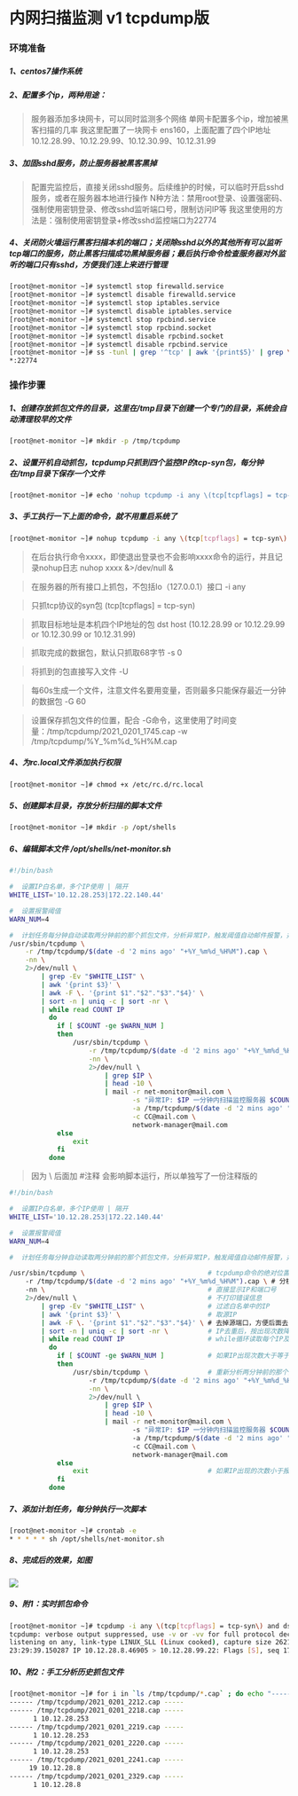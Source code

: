 # 内网扫描监测 v1 tcpdump版

### 环境准备

##### 1、centos7操作系统
##### 2、配置多个ip，两种用途：
>服务器添加多块网卡，可以同时监测多个网络
>单网卡配置多个ip，增加被黑客扫描的几率
>我这里配置了一块网卡 ens160，上面配置了四个IP地址 10.12.28.99、10.12.29.99、10.12.30.99、10.12.31.99

##### 3、加固sshd服务，防止服务器被黑客黑掉
>配置完监控后，直接关闭sshd服务。后续维护的时候，可以临时开启sshd服务，或者在服务器本地进行操作
>N种方法：禁用root登录、设置强密码、强制使用密钥登录、修改sshd监听端口号，限制访问IP等
>我这里使用的方法是：强制使用密钥登录+修改sshd监控端口为22774

##### 4、关闭防火墙运行黑客扫描本机的端口；关闭除sshd以外的其他所有可以监听tcp端口的服务，防止黑客扫描成功黑掉服务器；最后执行命令检查服务器对外监听的端口只有sshd，方便我们连上来进行管理
```bash
[root@net-monitor ~]# systemctl stop firewalld.service
[root@net-monitor ~]# systemctl disable firewalld.service
[root@net-monitor ~]# systemctl stop iptables.service
[root@net-monitor ~]# systemctl disable iptables.service
[root@net-monitor ~]# systemctl stop rpcbind.service
[root@net-monitor ~]# systemctl stop rpcbind.socket
[root@net-monitor ~]# systemctl disable rpcbind.socket
[root@net-monitor ~]# systemctl disable rpcbind.service
[root@net-monitor ~]# ss -tunl | grep '^tcp' | awk '{print$5}' | grep \* 
*:22774
```


### 操作步骤

##### 1、创建存放抓包文件的目录，这里在/tmp目录下创建一个专门的目录，系统会自动清理较早的文件

``` bash
[root@net-monitor ~]# mkdir -p /tmp/tcpdump
```
##### 2、设置开机自动抓包，tcpdump只抓到四个监控IP的tcp-syn包，每分钟在/tmp目录下保存一个文件

``` bash
[root@net-monitor ~]# echo 'nohup tcpdump -i any \(tcp[tcpflags] = tcp-syn\) and dst host \(10.12.28.99 or 10.12.29.99 or 10.12.30.99 or 10.12.31.99\) -s 0 -U -G 60  -w /tmp/tcpdump/%Y_%m%d_%H%M.cap &>/dev/null &' >> /etc/rc.local
```
##### 3、手工执行一下上面的命令，就不用重启系统了
```bash
[root@net-monitor ~]# nohup tcpdump -i any \(tcp[tcpflags] = tcp-syn\) and dst host \(10.12.28.99 or 10.12.29.99 or 10.12.30.99 or 10.12.31.99\) -s 0 -U -G 60  -w /tmp/tcpdump/%Y_%m%d_%H%M.cap &>/dev/null &
```


>在后台执行命令xxxx，即使退出登录也不会影响xxxx命令的运行，并且记录nohup日志
>nuhop xxxx &>/dev/null &

>在服务器的所有接口上抓包，不包括lo（127.0.0.1）接口
>-i any

>只抓tcp协议的syn包
>\(tcp[tcpflags] = tcp-syn\)

>抓取目标地址是本机四个IP地址的包
>dst host \(10.12.28.99 or 10.12.29.99 or 10.12.30.99 or 10.12.31.99\)

>抓取完成的数据包，默认只抓取68字节
>-s 0

>将抓到的包直接写入文件
>-U

>每60s生成一个文件，注意文件名要用变量，否则最多只能保存最近一分钟的数据包
>-G 60 

>设置保存抓包文件的位置，配合 -G命令，这里使用了时间变量：/tmp/tcpdump/2021_0201_1745.cap
>-w /tmp/tcpdump/%Y_%m%d_%H%M.cap

##### 4、为rc.local文件添加执行权限
``` bash
[root@net-monitor ~]# chmod +x /etc/rc.d/rc.local
```
##### 5、创建脚本目录，存放分析扫描的脚本文件
```bash
[root@net-monitor ~]# mkdir -p /opt/shells
```
##### 6、编辑脚本文件 /opt/shells/net-monitor.sh
```bash
#!/bin/bash

#  设置IP白名单，多个IP使用 | 隔开
WHITE_LIST='10.12.28.253|172.22.140.44'

#  设置报警阈值
WARN_NUM=4

#  计划任务每分钟自动读取两分钟前的那个抓包文件，分析异常IP，触发阈值自动邮件报警，并提供证据
/usr/sbin/tcpdump \
    -r /tmp/tcpdump/$(date -d '2 mins ago' "+%Y_%m%d_%H%M").cap \
    -nn \
    2>/dev/null \
        | grep -Ev "$WHITE_LIST" \
        | awk '{print $3}' \
        | awk -F \. '{print $1"."$2"."$3"."$4}' \
        | sort -n | uniq -c | sort -nr \
        | while read COUNT IP
          do
            if [ $COUNT -ge $WARN_NUM ] 
            then        
                /usr/sbin/tcpdump \
                    -r /tmp/tcpdump/$(date -d '2 mins ago' "+%Y_%m%d_%H%M").cap \
                    -nn \               
                    2>/dev/null \       
                        | grep $IP \            
                        | head -10 \            
                        | mail -r net-monitor@mail.com \
                               -s "异常IP: $IP 一分钟内扫描监控服务器 $COUNT 次" \
                               -a /tmp/tcpdump/$(date -d '2 mins ago' "+%Y_%m%d_%H%M").cap \
                               -c CC@mail.com \
                               network-manager@mail.com  
            else        
                exit            
            fi          
          done 
```
>因为 \ 后面加 #注释 会影响脚本运行，所以单独写了一份注释版的
```bash
#!/bin/bash

#  设置IP白名单，多个IP使用 | 隔开
WHITE_LIST='10.12.28.253|172.22.140.44'

#  设置报警阈值
WARN_NUM=4

#  计划任务每分钟自动读取两分钟前的那个抓包文件，分析异常IP，触发阈值自动邮件报警，并提供证据

/usr/sbin/tcpdump \                               # tcpdump命令的绝对位置，使用相对路径计划任务会找不到该命令
    -r /tmp/tcpdump/$(date -d '2 mins ago' "+%Y_%m%d_%H%M").cap \ # 分析两分钟前的那个抓包文件，上一分钟的不行，原因留个悬念
    -nn \                                         # 直接显示IP和端口号
    2>/dev/null \                                 # 不打印错误信息
        | grep -Ev "$WHITE_LIST" \                # 过滤白名单中的IP
        | awk '{print $3}' \                      # 取源IP
        | awk -F \. '{print $1"."$2"."$3"."$4}' \ # 去掉源端口，方便后面去重统计次数
        | sort -n | uniq -c | sort -nr \          # IP去重后，按出现次数降序排列，第一列是出现次数，第二列是IP地址
        | while read COUNT IP                     # while循环读取每个IP及出现次数
          do
            if [ $COUNT -ge $WARN_NUM ]           # 如果IP出现次数大于等于报警阈值，进行邮件报警
            then        
                /usr/sbin/tcpdump \               # 重新分析两分钟前的那个抓包文件
                    -r /tmp/tcpdump/$(date -d '2 mins ago' "+%Y_%m%d_%H%M").cap \
                    -nn \               
                    2>/dev/null \       
                        | grep $IP \                                                          # 只看该异常IP的信息
                        | head -10 \                                                          # 节选前10行证据，放到邮件正文
                        | mail -r net-monitor@mail.com \                                      # 设置邮件的发件人
                               -s "异常IP: $IP 一分钟内扫描监控服务器 $COUNT 次" \                # 设置邮件主题
                               -a /tmp/tcpdump/$(date -d '2 mins ago' "+%Y_%m%d_%H%M").cap \  # 将本次分析的抓包文件，作为完成的证据添加到邮件的附件中
                               -c CC@mail.com \                                               # 设置抄送邮箱
                               network-manager@mail.com                                       # 设置主送邮箱
            else        
                exit                              # 如果IP出现的次数小于报警阈值，直接退出脚本，不在对后面出现次数更少的IP进行处理
            fi          
          done 
```
##### 7、添加计划任务，每分钟执行一次脚本
```bash
[root@net-monitor ~]# crontab -e
* * * * * sh /opt/shells/net-monitor.sh
```
##### 8、完成后的效果，如图
![](https://img2020.cnblogs.com/blog/944907/202102/944907-20210201234305580-1301662212.png)
##### 9、附1：实时抓包命令
```bash
[root@net-monitor ~]# tcpdump -i any \(tcp[tcpflags] = tcp-syn\) and dst host \(10.12.28.99 or 10.12.29.99 or 10.12.30.99 or 10.12.31.99\) -nn
tcpdump: verbose output suppressed, use -v or -vv for full protocol decode
listening on any, link-type LINUX_SLL (Linux cooked), capture size 262144 bytes
23:29:39.150287 IP 10.12.28.8.46905 > 10.12.28.99.22: Flags [S], seq 1789993435, win 14600, options [mss 1460,sackOK,TS val 4251068229 ecr 0,nop,wscale 7], length 0
```
##### 10、附2：手工分析历史抓包文件
```bash
[root@net-monitor ~]# for i in `ls /tmp/tcpdump/*.cap` ; do echo "------ $i -----" ; tcpdump -r $i -nn 2>/dev/null| awk '{print $3}' | awk -F . '{print $1"."$2"."$3"."$4}' | sort -n | uniq -c | sort -n ; done
------ /tmp/tcpdump/2021_0201_2212.cap -----
------ /tmp/tcpdump/2021_0201_2218.cap -----
      1 10.12.28.253
------ /tmp/tcpdump/2021_0201_2219.cap -----
      1 10.12.28.253
------ /tmp/tcpdump/2021_0201_2220.cap -----
      1 10.12.28.253
------ /tmp/tcpdump/2021_0201_2241.cap -----
     19 10.12.28.8
------ /tmp/tcpdump/2021_0201_2329.cap -----
      1 10.12.28.8
```
